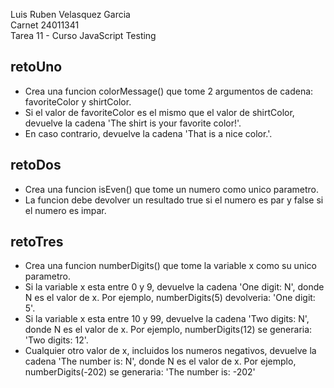 Luis Ruben Velasquez Garcia  
Carnet 24011341  
Tarea 11 - Curso JavaScript Testing  

## retoUno
- Crea una funcion colorMessage() que tome 2 argumentos de cadena: favoriteColor y shirtColor.  
- Si el valor de favoriteColor es el mismo que el valor de shirtColor, devuelve la cadena 'The shirt is your favorite color!'.  
- En caso contrario, devuelve la cadena 'That is a nice color.'.  

## retoDos
- Crea una funcion isEven() que tome un numero como unico parametro.  
- La funcion debe devolver un resultado true si el numero es par y false si el numero es impar.  

## retoTres
- Crea una funcion numberDigits() que tome la variable x como su unico parametro.  
- Si la variable x esta entre 0 y 9, devuelve la cadena 'One digit: N', donde N es el valor de x. Por ejemplo, numberDigits(5) devolveria: 'One digit: 5'.  
- Si la variable x esta entre 10 y 99, devuelve la cadena 'Two digits: N', donde N es el valor de x. Por ejemplo, numberDigits(12) se generaria: 'Two digits: 12'.  
- Cualquier otro valor de x, incluidos los numeros negativos, devuelve la cadena 'The number is: N', donde N es el valor de x. Por ejemplo, numberDigits(-202) se generaria: 'The number is: -202'  
